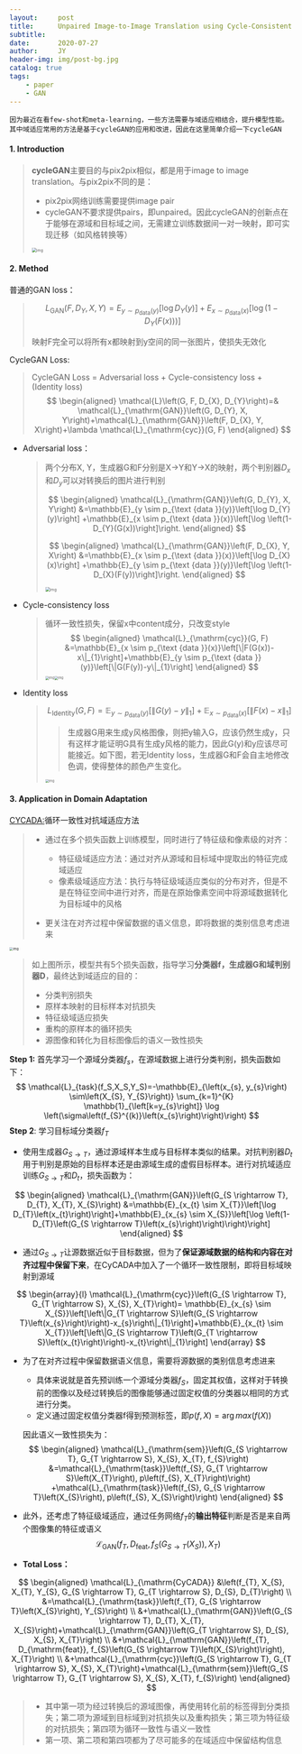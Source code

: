 ```yaml
---
layout:     post
title:      Unpaired Image-to-Image Translation using Cycle-Consistent Adversarial Networks
subtitle:   
date:       2020-07-27
author:     JY
header-img: img/post-bg.jpg
catalog: true
tags:
    - paper
    - GAN
---
```


`因为最近在看few-shot和meta-learning，一些方法需要与域适应相结合，提升模型性能。其中域适应常用的方法是基于cycleGAN的应用和改进，因此在这里简单介绍一下cycleGAN`




#### 1. Introduction

> **cycleGAN**主要目的与pix2pix相似，都是用于image to image translation。与pix2pix不同的是：
>
> - pix2pix网络训练需要提供image pair
> - cycleGAN不要求提供pairs，即unpaired。因此cycleGAN的创新点在于能够在源域和目标域之间，无需建立训练数据间一对一映射，即可实现迁移（如风格转换等）
>
> <img src="https://github.com/ZJU-CVs/zju-cvs.github.io/raw/master/img/gan/1.png" alt="img" style="zoom:50%;" />



#### 2. Method

普通的GAN loss：

> $$
> L_{\mathrm{GAN}}\left(F, D_{Y}, X, Y\right)=E_{y \sim p_{\mathrm{data}}(y)}\left[\log D_{Y}(y)\right]+E_{x \sim p_{\mathrm{data}}(x)}\left[\log \left(1-D_{Y}(F(x))\right)\right]
> $$
>
> 映射F完全可以将所有x都映射到y空间的同一张图片，使损失无效化



CycleGAN Loss:

> CycleGAN Loss = Adversarial loss + Cycle-consistency loss + (Identity loss)            
> $$
> \begin{aligned}
> \mathcal{L}\left(G, F, D_{X}, D_{Y}\right)=& \mathcal{L}_{\mathrm{GAN}}\left(G, D_{Y}, X, Y\right)+\mathcal{L}_{\mathrm{GAN}}\left(F, D_{X}, Y, X\right)+\lambda \mathcal{L}_{\mathrm{cyc}}(G, F)
> \end{aligned}
> $$

- Adversarial loss：

  > 两个分布X, Y，生成器G和F分别是X->Y和Y->X的映射，两个判别器$D_x$和$D_y$可以对转换后的图片进行判别                       
  >
  > 
  > $$
  > \begin{aligned}
  > \mathcal{L}_{\mathrm{GAN}}\left(G, D_{Y}, X, Y\right) &=\mathbb{E}_{y \sim p_{\text {data }}(y)}\left[\log D_{Y}(y)\right] +\mathbb{E}_{x \sim p_{\text {data }}(x)}\left[\log \left(1-D_{Y}(G(x))\right]\right.
  > \end{aligned}
  > $$
  >
  > $$
  > \begin{aligned}
  > \mathcal{L}_{\mathrm{GAN}}\left(F, D_{X}, Y, X\right) &=\mathbb{E}_{x \sim p_{\text {data }}(x)}\left[\log D_{X}(x)\right] +\mathbb{E}_{y \sim p_{\text {data }}(y)}\left[\log \left(1-D_{X}(F(y))\right]\right.
  > \end{aligned}
  > $$
  >
  > 
  >
  > <img src="https://github.com/ZJU-CVs/zju-cvs.github.io/raw/master/img/gan/2.png" alt="img" style="zoom:50%;" />

  

- Cycle-consistency loss

  > 循环一致性损失，保留x中content成分，只改变style
  > $$
  > \begin{aligned}
  > \mathcal{L}_{\mathrm{cyc}}(G, F) &=\mathbb{E}_{x \sim p_{\text {data }}(x)}\left[\|F(G(x))-x\|_{1}\right]+\mathbb{E}_{y \sim p_{\text {data }}(y)}\left[\|G(F(y))-y\|_{1}\right]
  > \end{aligned}
  > $$
  > <img src="https://github.com/ZJU-CVs/zju-cvs.github.io/raw/master/img/gan/3.png" alt="img" style="zoom:40%;" /><img src="https://github.com/ZJU-CVs/zju-cvs.github.io/raw/master/img/gan/4.png" alt="img" style="zoom:40%;" />



- Identity loss

  > $$
  > L_{\text {Identity}}(G, F)=\mathbb{E}_{y \sim p_{\text {data}}(y)}\left[\|G(y)-y\|_{1}\right]+\mathbb{E}_{x \sim p_{\text {data}}(x)}\left[\|F(x)-x\|_{1}\right]
  > $$
  >
  > > 生成器G用来生成y风格图像，则把y输入G，应该仍然生成y，只有这样才能证明G具有生成y风格的能力，因此G(y)和y应该尽可能接近。如下图，若无Identity loss，生成器G和F会自主地修改色调，使得整体的颜色产生变化。
  >
  > <img src="https://github.com/ZJU-CVs/zju-cvs.github.io/raw/master/img/gan/5.png" alt="img" style="zoom:40%;" />



#### 3. Application in Domain Adaptation

[CYCADA:](https://arxiv.org/pdf/1711.03213.pdf)循环一致性对抗域适应方法

> - 通过在多个损失函数上训练模型，同时进行了特征级和像素级的对齐：
>   - 特征级域适应方法：通过对齐从源域和目标域中提取出的特征完成域适应
>   - 像素级域适应方法：执行与特征级域适应类似的分布对齐，但是不是在特征空间中进行对齐，而是在原始像素空间中将源域数据转化为目标域中的风格
>
> - 更关注在对齐过程中保留数据的语义信息，即将数据的类别信息考虑进来



<img src="https://github.com/ZJU-CVs/zju-cvs.github.io/raw/master/img/gan/6.png" alt="img" style="zoom:40%;" />

> 如上图所示，模型共有5个损失函数，指导学习**分类器f，生成器G和域判别器D**，最终达到域适应的目的：
>
> - 分类判别损失
> - 原样本映射的目标样本对抗损失
> - 特征级域适应损失
> - 重构的原样本的循环损失
> - 源图像和转化为目标图像后的语义一致性损失



**Step 1:** 首先学习一个源域分类器$f_s$，在源域数据上进行分类判别，损失函数如下：
$$
\mathcal{L}_{task}(f_S,X_S,Y_S)=-\mathbb{E}_{\left(x_{s}, y_{s}\right) \sim\left(X_{S}, Y_{S}\right)} \sum_{k=1}^{K} \mathbb{1}_{\left[k=y_{s}\right]} \log \left(\sigma\left(f_{S}^{(k)}\left(x_{s}\right)\right)\right)
$$
**Step 2**: 学习目标域分类器$f_T$

- 使用生成器$G_{S\rightarrow T}$，通过源域样本生成与目标样本类似的结果。对抗判别器$D_t$用于判别是原始的目标样本还是由源域生成的虚假目标样本。进行对抗域适应训练$G_{S\rightarrow T}$和$D_t$，损失函数为：

$$
\begin{aligned}
\mathcal{L}_{\mathrm{GAN}}\left(G_{S \rightarrow T}, D_{T}, X_{T}, X_{S}\right) &=\mathbb{E}_{x_{t} \sim X_{T}}\left[\log D_{T}\left(x_{t}\right)\right]+\mathbb{E}_{x_{s} \sim X_{S}}\left[\log \left(1-D_{T}\left(G_{S \rightarrow T}\left(x_{s}\right)\right)\right)\right]
\end{aligned}
$$



- 通过$G_{S\rightarrow T}$让源数据近似于目标数据，但为了**保证源域数据的结构和内容在对齐过程中保留下来**，在CyCADA中加入了一个循环一致性限制，即将目标域映射到源域

$$
\begin{array}{l}
\mathcal{L}_{\mathrm{cyc}}\left(G_{S \rightarrow T}, G_{T \rightarrow S}, X_{S}, X_{T}\right)= \mathbb{E}_{x_{s} \sim X_{S}}\left[\left\|G_{T \rightarrow S}\left(G_{S \rightarrow T}\left(x_{s}\right)\right)-x_{s}\right\|_{1}\right]+\mathbb{E}_{x_{t} \sim X_{T}}\left[\left\|G_{S \rightarrow T}\left(G_{T \rightarrow S}\left(x_{t}\right)\right)-x_{t}\right\|_{1}\right]
\end{array}
$$



- 为了在对齐过程中保留数据语义信息，需要将源数据的类别信息考虑进来

  - 具体来说就是首先预训练一个源域分类器$f_S$，固定其权值，这样对于转换前的图像以及经过转换后的图像能够通过固定权值的分类器以相同的方式进行分类。
  - 定义通过固定权值分类器f得到预测标签，即$p(f,X)=\arg max(f(X))$

  

  因此语义一致性损失为：
  $$
  \begin{aligned}
  \mathcal{L}_{\mathrm{sem}}\left(G_{S \rightarrow T}, G_{T \rightarrow S}, X_{S}, X_{T}, f_{S}\right) &=\mathcal{L}_{\mathrm{task}}\left(f_{S}, G_{T \rightarrow S}\left(X_{T}\right), p\left(f_{S}, X_{T}\right)\right) +\mathcal{L}_{\mathrm{task}}\left(f_{S}, G_{S \rightarrow T}\left(X_{S}\right), p\left(f_{S}, X_{S}\right)\right)
  \end{aligned}
  $$
  
- 此外，还考虑了特征级域适应，通过任务网络$f_T$的**输出特征**判断是否是来自两个图像集的特征或语义
  $$
  \mathcal{L}_{\mathrm{GAN}}\left(f_{T}, D_{\mathrm{feat}}, f_{S}\left(G_{S \rightarrow T}\left(X_{S}\right)\right), X_{T}\right)
  $$
  
- **Total Loss：**

$$
\begin{aligned}
\mathcal{L}_{\mathrm{CyCADA}} &\left(f_{T}, X_{S}, X_{T}, Y_{S}, G_{S \rightarrow T}, G_{T \rightarrow S}, D_{S}, D_{T}\right) \\
&=\mathcal{L}_{\mathrm{task}}\left(f_{T}, G_{S \rightarrow T}\left(X_{S}\right), Y_{S}\right) \\
&+\mathcal{L}_{\mathrm{GAN}}\left(G_{S \rightarrow T}, D_{T}, X_{T}, X_{S}\right)+\mathcal{L}_{\mathrm{GAN}}\left(G_{T \rightarrow S}, D_{S}, X_{S}, X_{T}\right) \\
&+\mathcal{L}_{\mathrm{GAN}}\left(f_{T}, D_{\mathrm{feat}}, f_{S}\left(G_{S \rightarrow T}\left(X_{S}\right)\right), X_{T}\right) \\
&+\mathcal{L}_{\mathrm{cyc}}\left(G_{S \rightarrow T}, G_{T \rightarrow S}, X_{S}, X_{T}\right)+\mathcal{L}_{\mathrm{sem}}\left(G_{S \rightarrow T}, G_{T \rightarrow S}, X_{S}, X_{T}, f_{S}\right)
\end{aligned}
$$

> - 其中第一项为经过转换后的源域图像，再使用转化前的标签得到分类损失；第二项为源域到目标域到对抗损失以及重构损失；第三项为特征级的对抗损失；第四项为循环一致性与语义一致性
> - 第一项、第二项和第四项都为了尽可能多的在域适应中保留结构信息

